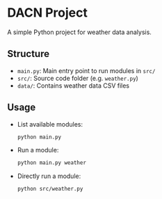 # DACN Project

A simple Python project for weather data analysis.

## Structure
- `main.py`: Main entry point to run modules in `src/`
- `src/`: Source code folder (e.g. `weather.py`)
- `data/`: Contains weather data CSV files

## Usage
- List available modules:
  ```bash
  python main.py
  ```
- Run a module:
  ```bash
  python main.py weather
  ```
- Directly run a module:
  ```bash
  python src/weather.py
  ```